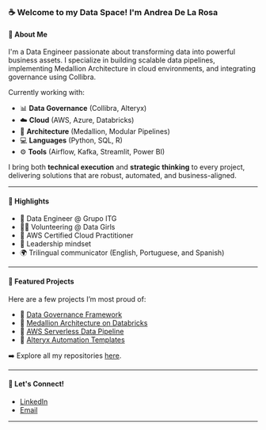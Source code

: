 ### ☕ Welcome to my Data Space! I'm Andrea De La Rosa

#### 🚀 About Me
I'm a Data Engineer passionate about transforming data into powerful business assets. I specialize in building scalable data pipelines, implementing Medallion Architecture in cloud environments, and integrating governance using Collibra.

Currently working with:
- 📊 **Data Governance** (Collibra, Alteryx)
- ☁️ **Cloud** (AWS, Azure, Databricks)
- 🧱 **Architecture** (Medallion, Modular Pipelines)
- 💻 **Languages** (Python, SQL, R)
- ⚙️ **Tools** (Airflow, Kafka, Streamlit, Power BI)

I bring both **technical execution** and **strategic thinking** to every project, delivering solutions that are robust, automated, and business-aligned.

---

#### 🏅 Highlights

- 🏢 Data Engineer @ Grupo ITG
- 👩‍💻 Volunteering @ Data Girls 
- 📜 AWS Certified Cloud Practitioner
- 🎯 Leadership mindset
- 🌍 Trilingual communicator (English, Portuguese, and Spanish)

---

#### 💾 Featured Projects

Here are a few projects I’m most proud of:

- 🔗 [Data Governance Framework](https://github.com/your-user/data-governance-framework)  
- 🔗 [Medallion Architecture on Databricks](https://github.com/SkyBlue1112/Medallion-Architecture-on-Databricks)  
- 🔗 [AWS Serverless Data Pipeline](https://github.com/your-user/aws-data-pipeline)  
- 🔗 [Alteryx Automation Templates](https://github.com/your-user/alteryx-automation-project)  

➡️ Explore all my repositories [here](https://github.com/your-user?tab=repositories).

---

#### 📧 Let's Connect!

- [LinkedIn](https://www.linkedin.com/in/andreadlr0/)
- [Email](andre110567edelarosa@gmail.com)

---
